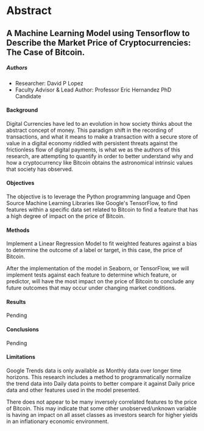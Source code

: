 # Abstract

## A Machine Learning Model using Tensorflow to Describe the Market Price of Cryptocurrencies: The Case of Bitcoin.

##### Authors
* Researcher: David P Lopez
* Faculty Advisor & Lead Author: Professor Eric Hernandez PhD Candidate

#### Background
Digital Currencies have led to an evolution in how society thinks about the abstract concept of money. This paradigm shift in the recording of transactions, and what it means to make a transaction with a secure store of value in a digital economy riddled with persistent threats against the frictionless flow of digital payments, is what we as the authors of this research, are attempting to quantify in order to better understand why and how a cryptocurrency like Bitcoin obtains the astronomical intrinsic values that society has observed. 

#### Objectives
The objective is to leverage the Python programming language and Open Source Machine Learning Libraries like Google's TensorFlow, to find features within a specific data set related to Bitcoin to find a feature that has a high degree of impact on the price of Bitcoin.

#### Methods
Implement a Linear Regression Model to fit weighted features against a bias to determine the outcome of a label or target, in this case, the price of Bitcoin.

After the implementation of the model in Seaborn, or TensorFlow, we will implement tests against each feature to determine which feature, or predictor, will have the most impact on the price of Bitcoin to conclude any future outcomes that may occur under changing market conditions.

#### Results
Pending

#### Conclusions
Pending

#### Limitations
Google Trends data is only available as Monthly data over longer time horizons. This research includes a method to programmatically normalize the trend data into Daily data points to better compare it against Daily price data and other features used in the model presented.

There does not appear to be many inversely correlated features to the price of Bitcoin. This may indicate that some other unobserved/unknown variable is having an impact on all asset classes as investors search for higher yields in an inflationary economic environment.



